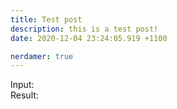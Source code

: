 ```yaml
---
title: Test post
description: this is a test post!
date: 2020-12-04 23:24:05.919 +1100

nerdamer: true
---
```


<p>
Input: <span id="nerdamer-input"></span><br>
Result: <span id="nerdamer-result"></span>
</p>

<script>
    const input = "4 + (x+7)/2 + 11";
    const a = nerdamer(input);

    document.getElementById("nerdamer-input").innerHTML = input;
    document.getElementById("nerdamer-result").innerHTML = a.toTeX();
</script>